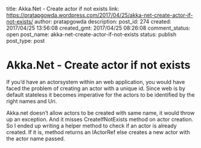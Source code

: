 title: Akka.Net - Create actor if not exists
link: https://pratapgowda.wordpress.com/2017/04/25/akka-net-create-actor-if-not-exists/
author: pratapgowda
description: 
post_id: 274
created: 2017/04/25 13:56:08
created_gmt: 2017/04/25 08:26:08
comment_status: open
post_name: akka-net-create-actor-if-not-exists
status: publish
post_type: post

# Akka.Net - Create actor if not exists

<blockquote></blockquote> <p>If you’d have an actorsystem within an web application, you would have faced the problem of creating an actor with a unique id. Since web is by default stateless it becomes imperative for the actors to be identified by the right names and Uri. </p> <p>Akka.net doesn’t allow actors to be created with same name, it would throw up an exception. And it misses CreateIfNotExists method on actor creation. So I ended up writing a helper method to check if an actor is already created. If it is, method returns an IActorRef else creates a new actor with the actor name passed.</p> <div id="scid:C89E2BDB-ADD3-4f7a-9810-1B7EACF446C1:73cc0a1c-bb3a-48ca-9824-cc6b047b9340" class="wlWriterEditableSmartContent" style="float:none;margin:0;display:inline;padding:0;"><pre style="white-space:normal;">